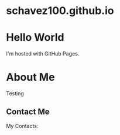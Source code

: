 # schavez100.github.io
<!DOCTYPE html>
<html>
<body>
<h1>Hello World</h1>
<p>I'm hosted with GitHub Pages.</p>
</body>
    <body>
    <h1>About Me</h1>
    <p>Testing</p>
        </body>
    <h2>Contact Me</h2>
    <p>My Contacts:</p>
</html>
